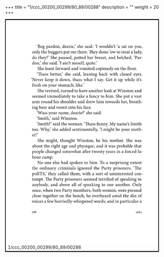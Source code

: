 +++
title = "1/ccc_00200_00299/80_89/00288"
description = ""
weight = 20
+++

<table style="border:2px solid black;max-width:800px;max-height:800px;" 
><tr><td>
<img class="center-fit-jpg"
src="/jpg_/out_jpg_1984__288.jpg">
1/ccc_00200_00299/80_89/00288
</img></td></tr></table>
